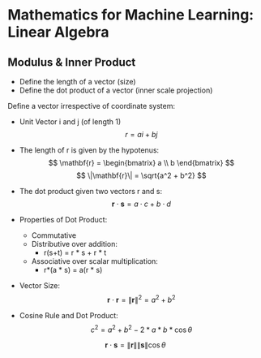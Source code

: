# Mathematics for Machine Learning: Linear Algebra




## Modulus & Inner Product
+ Define the length of a vector (size)
+ Define the dot product of a vector (inner scale projection)


Define a vector irrespective of coordinate system:
+ Unit Vector i and j (of length 1)
$$
r = ai + bj
$$
+ The length of r is given by the hypotenus:
$$
\mathbf{r} = \begin{bmatrix} a \\ b \end{bmatrix}
$$
$$
\|\mathbf{r}\| = \sqrt{a^2 + b^2}
$$


+ The dot product given two vectors r and s:
$$
\mathbf{r} \cdot \mathbf{s} = a \cdot c + b \cdot d
$$

+ Properties of Dot Product:
	+ Commutative
	+ Distributive over addition:
		+ r(s+t) = r * s + r * t
	+ Associative over scalar multiplication:
		+ r*(a * s) = a(r * s)

+ Vector Size:
$$
\mathbf{r} \cdot \mathbf{r} = \|\mathbf{r}\|^2 = a^2 + b^2
$$


+ Cosine Rule and Dot Product:
$$
c^2 = a^2 + b^2 - 2*a*b*\cos\theta
$$

$$
\mathbf{r} \cdot \mathbf{s} = \|\mathbf{r}\| \|\mathbf{s}\| \cos\theta
$$




